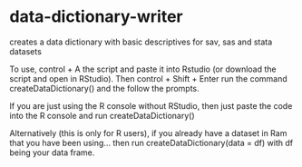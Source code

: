 # data-dictionary-writer
creates a data dictionary with basic descriptives for sav, sas and stata datasets

To use, control + A the script and paste it into Rstudio (or download the script and open in RStudio). Then control + Shift + Enter
run the command createDataDictionary() and the follow the prompts.

If you are just using the R console without RStudio, then just paste the code into the R console and run createDataDictionary()

Alternatively (this is only for R users), if you already have a dataset in Ram that you have been using...
then run createDataDictionary(data = df) with df being your data frame.
